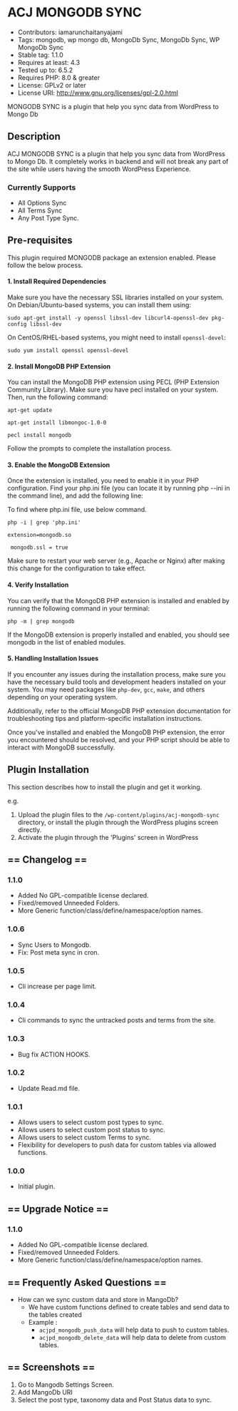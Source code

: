 # ACJ MONGODB SYNC

* Contributors:      iamarunchaitanyajami
* Tags:              mongodb, wp mongo db, MongoDb Sync, MongoDb Sync, WP MongoDb Sync
* Stable tag:        1.1.0
* Requires at least: 4.3
* Tested up to:      6.5.2
* Requires PHP:      8.0 & greater
* License: GPLv2 or later 
* License URI: http://www.gnu.org/licenses/gpl-2.0.html

MONGODB SYNC is a plugin that help you sync data from WordPress to Mongo Db

## Description

ACJ MONGODB SYNC is a plugin that help you sync data from WordPress to Mongo Db. It completely works in backend and will not break any part of the site while
users having the smooth WordPress Experience.

### Currently Supports
- All Options Sync
- All Terms Sync
- Any Post Type Sync.

## Pre-requisites

This plugin required MONGODB package an extension enabled. Please follow the below process.

#### 1. Install Required Dependencies

Make sure you have the necessary SSL libraries installed on your system. On Debian/Ubuntu-based systems, you can install them using:
```shell
sudo apt-get install -y openssl libssl-dev libcurl4-openssl-dev pkg-config libssl-dev
```
On CentOS/RHEL-based systems, you might need to install `openssl-devel`:
```shell
sudo yum install openssl openssl-devel
```

#### 2. Install MongoDB PHP Extension
You can install the MongoDB PHP extension using PECL (PHP Extension Community Library). Make sure you have pecl installed on your system. Then, run the following command:
```shell
apt-get update

apt-get install libmongoc-1.0-0

pecl install mongodb
```
Follow the prompts to complete the installation process.

#### 3. Enable the MongoDB Extension
Once the extension is installed, you need to enable it in your PHP configuration. Find your php.ini file (you can locate it by running php --ini in the command line), and add the following line:

To find where php.ini file, use below command.

```shell
php -i | grep 'php.ini'
```

```shell
extension=mongodb.so

 mongodb.ssl = true
```

Make sure to restart your web server (e.g., Apache or Nginx) after making this change for the configuration to take effect.

#### 4. Verify Installation
You can verify that the MongoDB PHP extension is installed and enabled by running the following command in your terminal:
```shell
php -m | grep mongodb
```
If the MongoDB extension is properly installed and enabled, you should see mongodb in the list of enabled modules.

#### 5. Handling Installation Issues
If you encounter any issues during the installation process, make sure you have the necessary build tools and development headers installed on your system. You may need packages like `php-dev`, `gcc`, `make`, and others depending on your operating system.

Additionally, refer to the official MongoDB PHP extension documentation for troubleshooting tips and platform-specific installation instructions.

Once you've installed and enabled the MongoDB PHP extension, the error you encountered should be resolved, and your PHP script should be able to interact with MongoDB successfully.

## Plugin Installation

This section describes how to install the plugin and get it working.

e.g.

1. Upload the plugin files to the `/wp-content/plugins/acj-mongodb-sync` directory, or install the plugin through the WordPress plugins screen directly.
2. Activate the plugin through the 'Plugins' screen in WordPress

## == Changelog ==

### 1.1.0
* Added No GPL-compatible license declared.
* Fixed/removed Unneeded Folders.
* More Generic function/class/define/namespace/option names.

### 1.0.6
* Sync Users to Mongodb.
* Fix: Post meta sync in cron.

### 1.0.5
* Cli increase per page limit.

### 1.0.4
* Cli commands to sync the untracked posts and terms from the site.

### 1.0.3
* Bug fix ACTION HOOKS.

### 1.0.2
* Update Read.md file.

### 1.0.1
* Allows users to select custom post types to sync.
* Allows users to select custom post status to sync. 
* Allows users to select custom Terms to sync.
* Flexibility for developers to push data for custom tables via allowed functions.

### 1.0.0
* Initial plugin.

## == Upgrade Notice ==

### 1.1.0
* Added No GPL-compatible license declared.
* Fixed/removed Unneeded Folders.
* More Generic function/class/define/namespace/option names.

## == Frequently Asked Questions ==

* How can we sync custom data and store in MangoDb?
  * We have custom functions defined to create tables and send data to the tables created
  * Example : 
    * ``acjpd_mongodb_push_data`` will help data to push to custom tables.
    * ``acjpd_mongodb_delete_data`` will help data to delete from custom tables.

## == Screenshots ==

1. Go to Mangodb Settings Screen.
2. Add MangoDb URI
3. Select the post type, taxonomy data and Post Status data to sync.